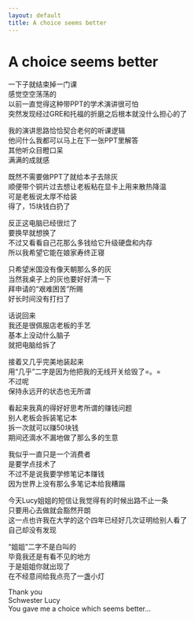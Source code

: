 ```yaml
---
layout: default
title: A choice seems better
---
```

# A choice seems better
一下子就结束掉一门课<br/>
感觉空空荡荡的<br/>
以前一直觉得这种带PPT的学术演讲很可怕<br/>
突然发现经过GRE和托福的折磨之后根本就没什么担心的了

我的演讲思路恰恰契合老何的听课逻辑<br/>
他问什么我都可以马上在下一张PPT里解答<br/>
其他听众目瞪口呆<br/>
满满的成就感

既然不需要做PPT了就给本子去除灰<br/>
顺便带个铜片过去想让老板粘在显卡上用来散热降温<br/>
可是老板说太厚不给装<br/>
得了，15块钱白扔了

反正这电脑已经很烂了<br/>
要换早就想换了<br/>
不过又看看自己花那么多钱给它升级硬盘和内存<br/>
所以我希望它能在娘家寿终正寝

只希望米国没有像天朝那么多的灰<br/>
当然我桌子上的灰也要好好清一下<br/>
拜申请的“艰难困苦”所赐<br/>
好长时间没有打扫了

话说回来<br/>
我还是很佩服店老板的手艺<br/>
基本上没动什么脑子<br/>
就把电脑给拆了

接着又几乎完美地装起来<br/>
用“几乎”二字是因为他把我的无线开关给毁了=。=<br/>
不过呢<br/>
保持永远开的状态也无所谓

看起来我真的得好好思考所谓的赚钱问题<br/>
别人老板会拆装笔记本<br/>
拆一次就可以赚50块钱<br/>
期间还滴水不漏地做了那么多的生意

我似乎一直只是一个消费者<br/>
是要学点技术了<br/>
不过不是说我要学修笔记本赚钱<br/>
因为世界上没有那么多笔记本给我糟蹋

今天Lucy姐姐的短信让我觉得有的时候出路不止一条<br/>
只要用心去做就会豁然开朗<br/>
这一点也许我在大学的这个四年已经好几次证明给别人看了<br/>
自己却没有发现

“姐姐”二字不是白叫的<br/>
毕竟我还是有看不见的地方<br/>
于是姐姐你就出现了<br/>
在不经意间给我点亮了一盏小灯

Thank you<br/>
Schwester Lucy<br/>
You gave me a choice which seems better...
